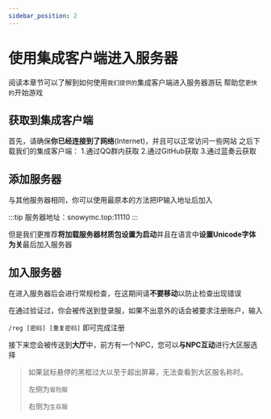 ```yaml
---
sidebar_position: 2
---
```


# 使用集成客户端进入服务器

阅读本章节可以了解到如何使用`我们提供的`集成客户端进入服务器游玩
帮助您`更快的`开始游戏

## 获取到集成客户端

首先，请确保**你已经连接到了网络**(Internet)，并且可以正常访问一些网站
之后下载我们的集成客户端：
1.通过QQ群内获取
2.通过GitHub获取
3.通过蓝奏云获取

## 添加服务器

与其他服务器相同，你可以使用最原本的方法把IP输入地址后加入

:::tip
服务器地址：snowymc.top:11110
:::

但是我们更推荐**将加载服务器材质包设置为启动**并且在语言中**设置Unicode字体为关**最后加入服务器

## 加入服务器

在进入服务器后会进行常规检查，在这期间请**不要移动**以防止检查出现错误

在通过验证过，你会被传送到登录服，如果不出意外的话会被要求注册账户，输入

`/reg [密码] [重复密码]` 即可完成注册

接下来您会被传送到**大厅**中，前方有一个NPC，您可以**与NPC互动**进行大区服选择

>如果鼠标悬停的黑框过大以至于超出屏幕，无法查看到大区服名称时。
>
>左侧为`冒险服`
>
>右侧为`生存服`

